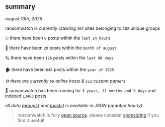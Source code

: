 
## summary
_august 13th, 2025_

ransomwatch is currently crawling `367` sites belonging to `182` unique groups

⏲ there have been `0` posts within the `last 24 hours`

🦈 there have been `20` posts within the `month of august`

🪐 there have been `126` posts within the `last 90 days`

🏚 there have been `648` posts within the `year of 2025`

_⚙️ there are currently `50` online hosts & `112` custom parsers._

🦕 ransomwatch has been running for `3 years, 11 months and 9 days` and indexed `13483` posts

_all data  [(groups)](http://ransomwhat.telemetry.ltd/groups) and [(posts)](http://ransomwhat.telemetry.ltd/posts) is available in JSON (updated hourly)_

> ransomwatch is fully [open source](https://github.com/joshhighet/ransomwatch#ransomwatch--). please consider [sponsoring](https://github.com/sponsors/joshhighet) if you find it useful!
